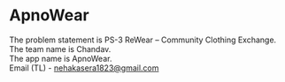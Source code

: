 # ApnoWear

The problem statement is PS-3 ReWear – Community Clothing Exchange.
<br/>
The team name is Chandav.
<br/>
The app name is ApnoWear.
<br/>
Email (TL) - nehakasera1823@gmail.com
